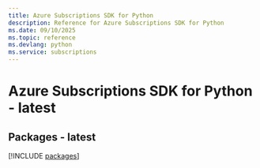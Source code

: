 ```yaml
---
title: Azure Subscriptions SDK for Python
description: Reference for Azure Subscriptions SDK for Python
ms.date: 09/10/2025
ms.topic: reference
ms.devlang: python
ms.service: subscriptions
---
```

# Azure Subscriptions SDK for Python - latest
## Packages - latest
[!INCLUDE [packages](subscriptions-index.md)]